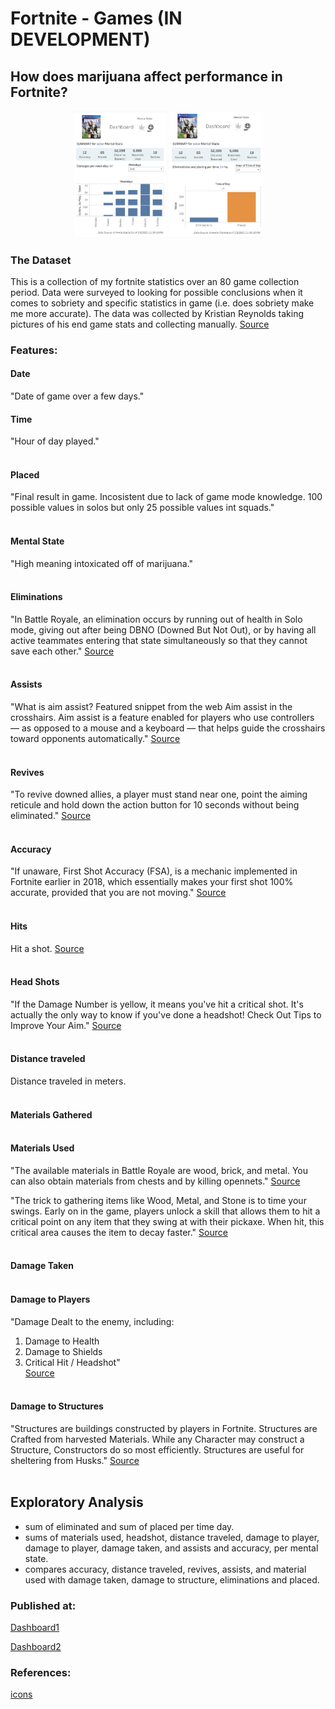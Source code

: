 
# Fortnite - Games (IN DEVELOPMENT)
## How does marijuana affect performance in Fortnite?

<p align="center">
<img src = "images/dashboard_weekdays.png"  width=150> <img src = "images/dashboard_time.png"  width=150>  <br/> 
<p>

### The Dataset
This is a collection of my fortnite statistics over an 80 game collection period. Data were surveyed to looking for possible conclusions when it comes to sobriety and specific statistics in game (i.e. does sobriety make me more accurate).
The data was collected by Kristian Reynolds taking pictures of his end game stats and collecting manually.
[Source](https://data.world/kreynol3/fortnite-statistics80-games)

### Features:
#### Date
"Date of game over a few days."

#### Time
"Hour of day played."</br></br>

#### Placed
"Final result in game. Incosistent due to lack of game mode knowledge. 100 possible values in solos but only 25 possible values int squads."</br></br>

#### Mental State
"High meaning intoxicated off of marijuana."</br></br>

#### Eliminations
"In Battle Royale, an elimination occurs by running out of health in Solo mode, giving out after being DBNO (Downed But Not Out), or by having all active teammates entering that state simultaneously so that they cannot save each other."
[Source](https://fortnite.gamepedia.com/Elimination#:~:text=In%20Battle%20Royale%2C%20an%20elimination,they%20cannot%20save%20each%20other)</br></br>


#### Assists
"What is aim assist?
Featured snippet from the web
Aim assist in the crosshairs. Aim assist is a feature enabled for players who use controllers — as opposed to a mouse and a keyboard — that helps guide the crosshairs toward opponents automatically."
[Source](https://www.washingtonpost.com/video-games/esports/2020/10/16/aim-assist-debate/#:~:text=Aim%20assist%20in%20the%20crosshairs&text=Aim%20assist%20is%20a%20feature,the%20crosshairs%20toward%20opponents%20automatically)</br></br>

#### Revives
"To revive downed allies, a player must stand near one, point the aiming reticule and hold down the action button for 10 seconds without being eliminated."
[Source](https://fortnite.gamepedia.com/Revive#:~:text=To%20revive%20downed%20allies%2C%20a,10%20seconds%20without%20being%20eliminated)</br></br>

#### Accuracy
"If unaware, First Shot Accuracy (FSA), is a mechanic implemented in Fortnite earlier in 2018, which essentially makes your first shot 100% accurate, provided that you are not moving."
[Source](https://www.dexerto.com/fortnite/simple-exploit-in-fortnite-gives-you-first-shot-accuracy-with-every-shot-216360/)</br></br>

#### Hits
Hit a shot.
[Source](https://www.dailyesports.gg/fortnite-terminology-and-communication-terms-to-know/)</br></br>

#### Head Shots
"If the Damage Number is yellow, it means you've hit a critical shot. It's actually the only way to know if you've done a headshot! Check Out Tips to Improve Your Aim."
[Source](https://gamewith.net/fortnite/article/show/182#:~:text=Check%20for%20Headshots,Tips%20to%20Improve%20Your%20Aim)</br></br>


#### Distance traveled
Distance traveled in meters.</br></br>

#### Materials Gathered</br></br>

#### Materials Used

"The available materials in Battle Royale are wood, brick, and metal. You can also obtain materials from chests and by killing opennets."
[Source](https://fortnite.fandom.com/wiki/Materials#:~:text=The%20available%20materials%20in%20Battle,chests%20and%20by%20killing%20opennets)</br>

"The trick to gathering items like Wood, Metal, and Stone is to time your swings. Early on in the game, players unlock a skill that allows them to hit a critical point on any item that they swing at with their pickaxe. When hit, this critical area causes the item to decay faster."
[Source](https://primagames.com/tips/fortnite-how-gather-materials-quickly#:~:text=The%20trick%20to%20gathering%20items,the%20item%20to%20decay%20faster)</br></br>


#### Damage Taken</br></br>

#### Damage to Players

"Damage Dealt to the enemy, including:
1) Damage to Health
2) Damage to Shields
3) Critical Hit / Headshot"</br>
[Source](https://gamewith.net/fortnite/article/show/182)</br></br>


#### Damage to Structures
"Structures are buildings constructed by players in Fortnite. Structures are Crafted from harvested Materials. While any Character may construct a Structure, Constructors do so most efficiently. Structures are useful for sheltering from Husks."
[Source](https://www.ign.com/wikis/fortnite/Structures)</br></br>

## Exploratory Analysis

- sum of eliminated and sum of placed per time day.
- sums of materials used, headshot, distance traveled, damage to player, damage to player, damage taken, and assists and accuracy, per mental state.
- compares accuracy, distance traveled, revives, assists, and material used with damage taken, damage to structure, eliminations and placed.


### Published at:</br>

[Dashboard1](https://public.tableau.com/profile/karina.condeixa#!/vizhome/Fortnite_1_Dashoboard1/Dashboard1?publish=yes)

[Dashboard2](https://public.tableau.com/profile/karina.condeixa#!/vizhome/Fortnite_1_Dashoboard2/Dashboard2?publish=yes)

### References:</br>

[icons](https://thenounproject.com/)

